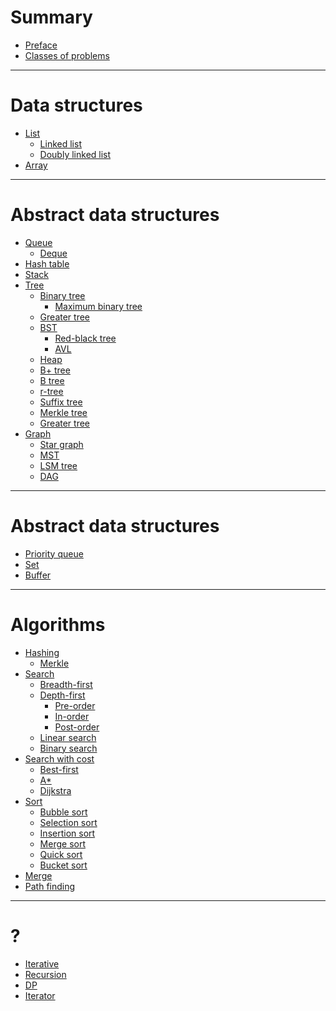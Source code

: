 # Summary

- [Preface](./preface.md)
- [Classes of problems](./classes-of-problems.md)
 
---

# Data structures

- [List](./data-structures/list.md)
    - [Linked list](./data-structures/linked-list.md)
    - [Doubly linked list](./data-structures/doubly-linked-list.md)
- [Array](./data-structures/array.md)

---

# Abstract data structures

- [Queue](./data-structures/queue.md)
    - [Deque](./data-structures/deque.md)
- [Hash table](./data-structures/hash-map.md)
- [Stack](./data-structures/stack.md)
- [Tree](./data-structures/tree.md)
    - [Binary tree](./data-structures/binary-tree.md)
      - [Maximum binary tree](./data-structures/maximum-binary-tree.md)
    - [Greater tree]()
    - [BST](./data-structures/bst.md)
        - [Red-black tree]()
        - [AVL](./data-structures/avl-tree.md)
    - [Heap](./data-structures/heap.md)
    - [B+ tree](./data-structures/b+-tree.md)
    - [B tree]()
    - [r-tree]()
    - [Suffix tree]()
    - [Merkle tree]()
    - [Greater tree]()
- [Graph](./data-structures/graph.md)
    - [Star graph](./star-graph.md)
    - [MST](./data-structures/mst.md)
    - [LSM tree]()
    - [DAG]()

---

# Abstract data structures

- [Priority queue](./data-structures/priority-queue.md)
- [Set](./data-structures/set.md)
- [Buffer]()

---

# Algorithms

- [Hashing]()
  - [Merkle]()
- [Search](./algorithms/search/index.md)
    - [Breadth-first](./algorithms/search/breadth-first.md)
    - [Depth-first](./algorithms/search/depth-first/index.md)
        - [Pre-order](./algorithms/search/depth-first/pre-order.md)
        - [In-order](./algorithms/search/depth-first/in-order.md)
        - [Post-order](./algorithms/search/depth-first/post-order.md)
    - [Linear search]()
    - [Binary search]()
- [Search with cost]()
    - [Best-first]()
    - [A*]()
    - [Dijkstra](./algorithms/search/dijkstra.md)
- [Sort]()
    - [Bubble sort](./algorithms/sort/bubble-sort.md)
    - [Selection sort]()
    - [Insertion sort]()
    - [Merge sort](./algorithms/sort/merge-sort.md)
    - [Quick sort](./algorithms/sort/quick-sort.md)
    - [Bucket sort]()
- [Merge]()
- [Path finding](./algorithms/path-finding/index.md)

---

# ?

- [Iterative]()
- [Recursion](./something/recursion.md)
- [DP]()
- [Iterator]()
